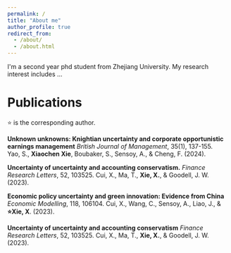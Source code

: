 ```yaml
---
permalink: /
title: "About me"
author_profile: true
redirect_from: 
  - /about/
  - /about.html
---
```



I'm a second year phd student from Zhejiang University. My research interest includes ...

# Publications
⭐ is the corresponding author.

**Unknown unknowns: Knightian uncertainty and corporate opportunistic earnings management** 
*British Journal of Management*, 35(1), 137-155.  
Yao, S., **Xiaochen Xie**, Boubaker, S., Sensoy, A., & Cheng, F. (2024).



**Uncertainty of uncertainty and accounting conservatism.**
*Finance Research Letters*, 52, 103525.
Cui, X., Ma, T., **Xie, X.**, & Goodell, J. W. (2023).



**Economic policy uncertainty and green innovation: Evidence from China**
*Economic Modelling*, 118, 106104.
Cui, X., Wang, C., Sensoy, A., Liao, J., & **⭐Xie, X**. (2023).



**Uncertainty of uncertainty and accounting conservatism**
*Finance Research Letters*, 52, 103525.
Cui, X., Ma, T., **Xie, X.**, & Goodell, J. W. (2023).




